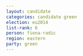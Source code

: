 ```yaml
---
layout: candidate
categories: candidate green
election: eu2014
list-rank: 6
person: fiona-radic
region: eastern
party: green
---
```

